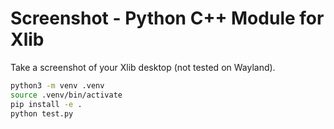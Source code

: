 # Screenshot - Python C++ Module for Xlib

Take a screenshot of your Xlib desktop (not tested on Wayland).

```sh
python3 -m venv .venv
source .venv/bin/activate
pip install -e .
python test.py
```
